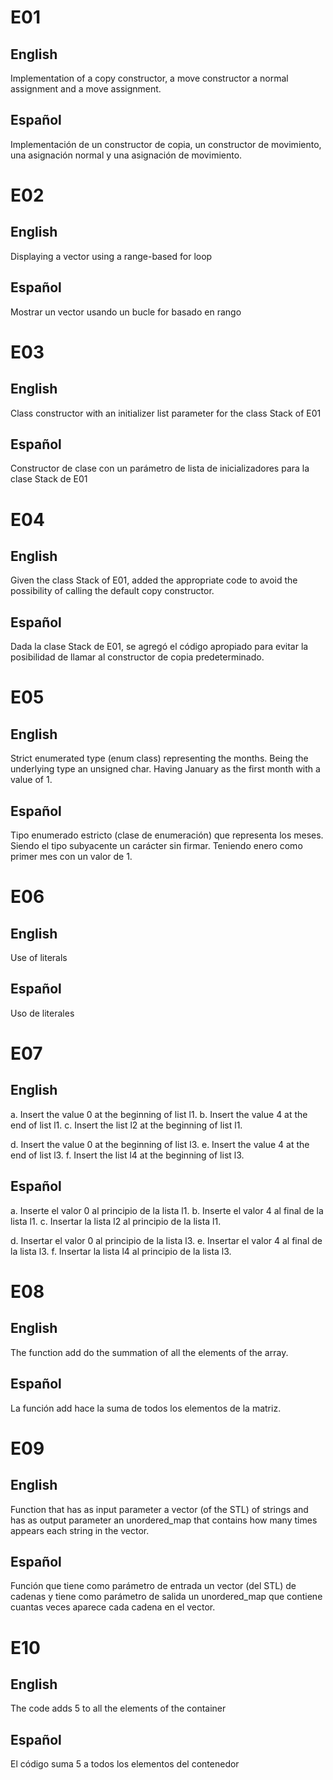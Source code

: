 # E01
## English
Implementation of a copy constructor, a move constructor a normal assignment and a move assignment.
## Español
Implementación de un constructor de copia, un constructor de movimiento, una asignación normal y una asignación de movimiento.

# E02
## English
Displaying a vector using a range-based for loop
## Español
Mostrar un vector usando un bucle for basado en rango

# E03
## English
Class constructor with an initializer list parameter for the class Stack of E01
## Español
Constructor de clase con un parámetro de lista de inicializadores para la clase Stack de E01

# E04
## English
Given the class Stack of E01, added the appropriate code to avoid the possibility of calling the default copy constructor.
## Español
Dada la clase Stack de E01, se agregó el código apropiado para evitar la posibilidad de llamar al constructor de copia predeterminado.

# E05
## English
Strict enumerated type (enum class) representing the months. Being the underlying type an unsigned char. Having January as the first month with a value of 1.
## Español
Tipo enumerado estricto (clase de enumeración) que representa los meses. Siendo el tipo subyacente un carácter sin firmar. Teniendo enero como primer mes con un valor de 1.

# E06
## English
Use of literals
## Español
Uso de literales

# E07
## English
a. Insert the value 0 at the beginning of list l1.
b. Insert the value 4 at the end of list l1.
c. Insert the list l2 at the beginning of list l1.

d. Insert the value 0 at the beginning of list l3.
e. Insert the value 4 at the end of list l3.
f. Insert the list l4 at the beginning of list l3.
## Español
a. Inserte el valor 0 al principio de la lista l1.
b. Inserte el valor 4 al final de la lista l1.
c. Insertar la lista l2 al principio de la lista l1.

d. Insertar el valor 0 al principio de la lista l3.
e. Insertar el valor 4 al final de la lista l3.
f. Insertar la lista l4 al principio de la lista l3.

# E08
## English
The function add do the summation of all the elements of the array.
## Español
La función add hace la suma de todos los elementos de la matriz.

# E09
## English
Function that has as input parameter a vector (of the STL) of strings and has as output parameter an unordered_map that contains how many times appears each string in the vector.
## Español
Función que tiene como parámetro de entrada un vector (del STL) de cadenas y tiene como parámetro de salida un unordered_map que contiene cuantas veces aparece cada cadena en el vector.

# E10
## English
The code adds 5 to all the elements of the container
## Español
El código suma 5 a todos los elementos del contenedor